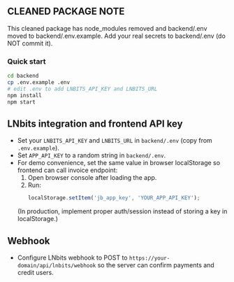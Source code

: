 

## CLEANED PACKAGE NOTE
This cleaned package has node_modules removed and backend/.env moved to backend/.env.example. Add your real secrets to backend/.env (do NOT commit it).

### Quick start
```bash
cd backend
cp .env.example .env
# edit .env to add LNBITS_API_KEY and LNBITS_URL
npm install
npm start
```


## LNbits integration and frontend API key

- Set your `LNBITS_API_KEY` and `LNBITS_URL` in `backend/.env` (copy from `.env.example`).
- Set `APP_API_KEY` to a random string in `backend/.env`.
- For demo convenience, set the same value in browser localStorage so frontend can call invoice endpoint:
  1. Open browser console after loading the app.
  2. Run:
     ```js
     localStorage.setItem('jb_app_key', 'YOUR_APP_API_KEY');
     ```
  (In production, implement proper auth/session instead of storing a key in localStorage.)

## Webhook
- Configure LNbits webhook to POST to `https://your-domain/api/lnbits/webhook` so the server can confirm payments and credit users.
